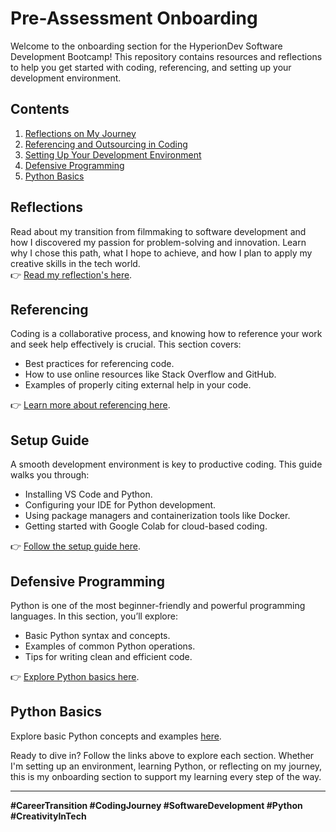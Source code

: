 # Pre-Assessment Onboarding

Welcome to the onboarding section for the HyperionDev Software Development Bootcamp! This repository contains resources and reflections to help you get started with coding, referencing, and setting up your development environment.

## Contents
1. [Reflections on My Journey](#reflections)
2. [Referencing and Outsourcing in Coding](#referencing)
3. [Setting Up Your Development Environment](#setup)
4. [Defensive Programming](#defensive-programming)
5. [Python Basics](#python-basics)

## Reflections
Read about my transition from filmmaking to software development and how I discovered my passion for problem-solving and innovation. Learn why I chose this path, what I hope to achieve, and how I plan to apply my creative skills in the tech world.  
👉 [Read my reflection's here](./reflections.md).

## Referencing
Coding is a collaborative process, and knowing how to reference your work and seek help effectively is crucial. This section covers:
- Best practices for referencing code.
- How to use online resources like Stack Overflow and GitHub.
- Examples of properly citing external help in your code.

👉 [Learn more about referencing here](./referencing.md).

## Setup Guide
A smooth development environment is key to productive coding. This guide walks you through:
- Installing VS Code and Python.
- Configuring your IDE for Python development.
- Using package managers and containerization tools like Docker.
- Getting started with Google Colab for cloud-based coding.

👉 [Follow the setup guide here](./setup-guide.md).

## Defensive Programming
Python is one of the most beginner-friendly and powerful programming languages. In this section, you’ll explore:
- Basic Python syntax and concepts.
- Examples of common Python operations.
- Tips for writing clean and efficient code.

👉 [Explore Python basics here](./Defensive_Programming/Defensive-CodingGuide.md).

## Python Basics
Explore basic Python concepts and examples [here](./python_basics/Python-Examples.md).

Ready to dive in? Follow the links above to explore each section. Whether I'm setting up an environment, learning Python, or reflecting on my journey, this is my onboarding section to support my learning every step of the way.

---

**#CareerTransition #CodingJourney #SoftwareDevelopment #Python #CreativityInTech**

